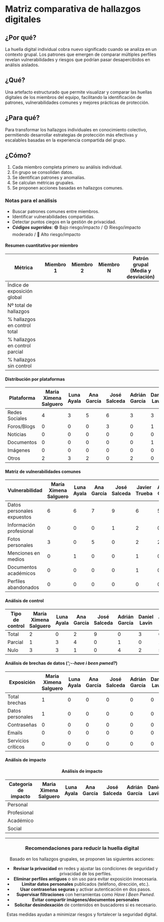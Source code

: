 # Matriz comparativa de hallazgos digitales

## ¿Por qué?

La huella digital individual cobra nuevo significado cuando se analiza en un contexto grupal. Los patrones que emergen de comparar múltiples perfiles revelan vulnerabilidades y riesgos que podrían pasar desapercibidos en análisis aislados.

## ¿Qué?

Una artefacto estructurado que permite visualizar y comparar las huellas digitales de los miembros del equipo, facilitando la identificación de patrones, vulnerabilidades comunes y mejores prácticas de protección.

## ¿Para qué?

Para transformar los hallazgos individuales en conocimiento colectivo, permitiendo desarrollar estrategias de protección más efectivas y escalables basadas en la experiencia compartida del grupo.

## ¿Cómo?

1. Cada miembro completa primero su análisis individual.
1. En grupo se consolidan datos.
1. Se identifican patrones y anomalías.
1. Se calculan métricas grupales.
1. Se proponen acciones basadas en hallazgos comunes.

### Notas para el análisis

- Buscar patrones comunes entre miembros.
- Identificar vulnerabilidades compartidas.
- Detectar puntos ciegos en la gestión de privacidad.
- ***Códigos sugeridos***: 🟢 Bajo riesgo/impacto / 🟡 Riesgo/impacto moderado / 🔴 Alto riesgo/impacto


#### Resumen cuantitativo por miembro

<div align=center>

|Métrica|Miembro 1|Miembro 2|Miembro N|Patrón grupal<br>(Media y desviación)|
|-|-|-|-|-|
|Índice de exposición global|
|Nº total de hallazgos|
|% hallazgos en control total|
|% hallazgos en control parcial|
|% hallazgos sin control|

</div>

#### Distribución por plataformas

<div align=center>

|Plataforma|Maria Ximena Salguero|Luna Ayala|Ana García|José Salceda|Adrián García|Daniel Lavín|Anibal Bayas|Alfonso García-Barredo|Javier Trueba|Total grupo|
|-|-|-|-|-|-|-|-|-|-|-|
|Redes Sociales|4|3|5|6|3|3|3|0|3|30|
|Foros/Blogs|0|0|0|3|0|1|0|0|0|4|
|Noticias|0|0|0|0|0|0|0|4|0|4|
|Documentos|0|0|0|0|0|1|0|0|0|1|
|Imágenes|0|0|0|0|0|0|0|0|0|0|
|Otros|2|3|2|0|2|0|3|0|3|15|

</div>

#### Matriz de vulnerabilidades comunes

<div align=center>

| Vulnerabilidad            | María Ximena Salguero | Luna Ayala | Ana García | José Salceda | Javier Trueba | Adrián García | Daniel Lavín | Alfonso García-Barredo | Anibal Bayas | **Mn** | % Grupo | Riesgo medio |
|---------------------------|----------------------|------------|------------|--------------|--------------|--------------|--------------|------------------------|-------------|------|--------|--------------|
| Datos personales expuestos | 6                    | 6          | 7          | 9            | 6            | 5            | 5            | 4                      | 6           |      |        |              |
| Información profesional    | 0                    | 0          | 0          | 1            | 2            | 0            | 1            | 0                      | 1           |      |        |              |
| Fotos personales           | 3                    | 0          | 5          | 0            | 2            | 2            | 1            | 0                      | 2           |      |        |              |
| Menciones en medios        | 0                    | 1          | 0          | 0            | 1            | 0            | 2            | 0                      | 0           |      |        |              |
| Documentos académicos      | 0                    | 0          | 0          | 0            | 1            | 0            | 1            | 0                      | 0           |      |        |              |
| Perfiles abandonados       | 0                    | 0          | 0          | 0            | 0            | 0            | 0            | 0                      | 0           |      |        |              |


</div>

#### Análisis de control

<div align=center>

|Tipo de control|María Ximena Salguero|Luna Ayala|Ana García|José Salceda|Adrián García|Daniel Lavín|Anibal Bayas|Alfonso García-Barredo|Javier Trueba|% Grupo|Riesgo promedio|
|-|-|-|-|-|-|-|-|-|-|-|-|
|Total|2|0|2|9|0|3|0|0|0| 
|Parcial|1|3|4|0|1|0|1|0|1|
|Nulo|3|3|1|0|4|2|5|4|5| 

</div>

#### Análisis de brechas de datos (*';--have i been pwned?*)

<div align=center>

|Exposición|Maria Ximena Salguero|Luna Ayala|Ana García|José Salceda|Adrián García|Daniel Lavín|Anibal Bayas|Alfonso García-Barredo|Javier Trueba|% grupal|
|-|-|-|-|-|-|-|-|-|-|-|
|Total brechas|1|0|0|0|0|0|0|0|0|100%|
|Datos personales|1|0|0|0|0|0|0|0|0|100%|
|Contraseñas|0|0|0|0|0|0|0|0|0|0|
|Emails|0|0|0|0|0|0|0|0|0|0|
|Servicios críticos|0|0|0|0|0|0|0|0|0|0|

</div>

#### Análisis de impacto

<div align=center>

#### Análisis de impacto

<div align=center>

|Categoría de impacto|Maria Ximena Salguero|Luna Ayala|Ana García|José Salceda|Adrián García|Daniel Lavín|Anibal Bayas|Alfonso García-Barredo|Javier Trueba|Impacto grupal|
|-|-|-|-|-|-|-|-|-|-|-|
|Personal| | | | | | | | | | |
|Profesional| | | | | | | | | | |
|Académico| | | | | | | | | | |
|Social| | | | | | | | | | |

---

### Recomendaciones para reducir la huella digital

Basado en los hallazgos grupales, se proponen las siguientes acciones:

- **Revisar la privacidad** en redes y ajustar las condiciones de seguridad y privacidad de los perfiles.
- **Eliminar perfiles antiguos** o sin uso para evitar exposición innecesaria.
- **Limitar datos personales** publicados (teléfono, dirección, etc.).
- **Usar contraseñas seguras** y activar autenticación en dos pasos.
- **Supervisar filtraciones** con herramientas como *Have I Been Pwned*.
- **Evitar compartir imágenes/documentos personales** 
- **Solicitar desindexación** de contenidos en buscadores si es necesario.

Estas medidas ayudan a minimizar riesgos y fortalecer la seguridad digital.
</div>


</div>
